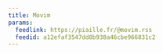 ```yaml
---
title: Movim
params:
  feedlink: https://piaille.fr/@movim.rss
  feedid: a12efaf3547dd8b938a46cbe966831c2
---
```

